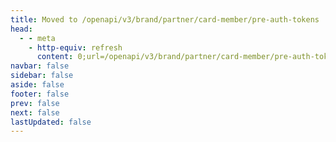 ```yaml
---
title: Moved to /openapi/v3/brand/partner/card-member/pre-auth-tokens
head:
  - - meta
    - http-equiv: refresh
      content: 0;url=/openapi/v3/brand/partner/card-member/pre-auth-tokens
navbar: false
sidebar: false
aside: false
footer: false
prev: false
next: false
lastUpdated: false
---
```

